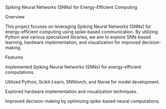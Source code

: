 Spiking Neural Networks (SNNs) for Energy-Efficient Computing

Overview

This project focuses on leveraging Spiking Neural Networks (SNNs) for energy-efficient computing using spike-based communication. By utilizing Python and various specialized libraries, we aim to explore SNN-based learning, hardware implementation, and visualization for improved decision-making.

Features

Implemented Spiking Neural Networks (SNNs) for energy-efficient computations.

Utilized Python, Scikit-Learn, SNNtorch, and Norse for model development.

Explored hardware implementation and visualization techniques.

Improved decision-making by optimizing spike-based neural computations.
